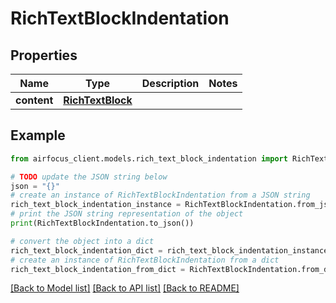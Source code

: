# RichTextBlockIndentation


## Properties

Name | Type | Description | Notes
------------ | ------------- | ------------- | -------------
**content** | [**RichTextBlock**](RichTextBlock.md) |  | 

## Example

```python
from airfocus_client.models.rich_text_block_indentation import RichTextBlockIndentation

# TODO update the JSON string below
json = "{}"
# create an instance of RichTextBlockIndentation from a JSON string
rich_text_block_indentation_instance = RichTextBlockIndentation.from_json(json)
# print the JSON string representation of the object
print(RichTextBlockIndentation.to_json())

# convert the object into a dict
rich_text_block_indentation_dict = rich_text_block_indentation_instance.to_dict()
# create an instance of RichTextBlockIndentation from a dict
rich_text_block_indentation_from_dict = RichTextBlockIndentation.from_dict(rich_text_block_indentation_dict)
```
[[Back to Model list]](../README.md#documentation-for-models) [[Back to API list]](../README.md#documentation-for-api-endpoints) [[Back to README]](../README.md)


